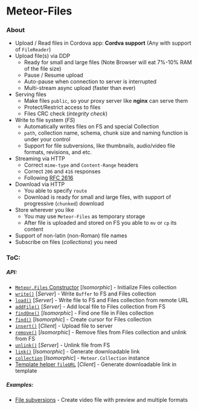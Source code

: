 Meteor-Files
========

### About
 - Upload / Read files in Cordova app: __Cordva support__ (Any with support of `FileReader`)
 - Upload file(s) via DDP
    * Ready for small and large files (Note Browser will eat 7%-10% RAM of the file size)
    * Pause / Resume upload
    * Auto-pause when connection to server is interrupted
    * Multi-stream async upload (faster than ever)
 - Serving files
    * Make files `public`, so your proxy server like __nginx__ can serve them
    * Protect/Restrict access to files
    * Files CRC check (*integrity check*)
 - Write to file system (*FS*)
    * Automatically writes files on FS and special Collection
    * `path`, collection name, schema, chunk size and naming function is under your control
    * Support for file subversions, like thumbnails, audio/video file formats, revisions, and etc.
 - Streaming via HTTP
    * Correct `mime-type` and `Content-Range` headers
    * Correct `206` and `416` responses
    * Following [RFC 2616](https://tools.ietf.org/html/rfc2616)
 - Download via HTTP
    * You able to specify `route`
    * Download is ready for small and large files, with support of progressive (`chunked`) download
 - Store wherever you like
    * You may use `Meteor-Files` as temporary storage
    * After file is uploaded and stored on FS you able to `mv` or `cp` its content
 - Support of non-latin (non-Roman) file names
 - Subscribe on files (*collections*) you need

### ToC:
##### API:
 - [`Meteor.Files` Constructor](https://github.com/VeliovGroup/Meteor-Files/wiki/Constructor) [*Isomorphic*] - Initialize Files collection
 - [`write()`](https://github.com/VeliovGroup/Meteor-Files/wiki/Write) [*Server*] - Write `Buffer` to FS and Files collection
 - [`load()`](https://github.com/VeliovGroup/Meteor-Files/wiki/Load) [*Server*] - Write file to FS and Files collection from remote URL
 - [`addFile()`](https://github.com/VeliovGroup/Meteor-Files/wiki/addFile) [*Server*] - Add local file to Files collection from FS
 - [`findOne()`](https://github.com/VeliovGroup/Meteor-Files/wiki/findOne) [*Isomorphic*] - Find one file in Files collection
 - [`find()`](https://github.com/VeliovGroup/Meteor-Files/wiki/find) [*Isomorphic*] - Create cursor for Files collection
 - [`insert()`](https://github.com/VeliovGroup/Meteor-Files/wiki/Insert-(Upload)) [*Client*] - Upload file to server
 - [`remove()`](https://github.com/VeliovGroup/Meteor-Files/wiki/remove) [*Isomorphic*] - Remove files from Files collection and unlink from FS
 - [`unlink()`](https://github.com/VeliovGroup/Meteor-Files/wiki/unlink) [*Server*] - Unlink file from FS
 - [`link()`](https://github.com/VeliovGroup/Meteor-Files/wiki/link) [*Isomorphic*] - Generate downloadable link
 - [`collection`](https://github.com/VeliovGroup/Meteor-Files/wiki/collection) [*Isomorphic*] - `Meteor.Collection` instance
 - [Template helper `fileURL`](https://github.com/VeliovGroup/Meteor-Files/wiki/Template-Helper) [*Client*] - Generate downloadable link in template

##### Examples:
 - [File subversions](https://github.com/VeliovGroup/Meteor-Files/wiki/Create-and-Manage-Subversions) - Create video file with preview and multiple formats